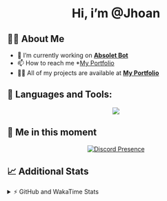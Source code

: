 <h1 align="center">Hi, i’m @Jhoan</h1>

## 🙋‍♂️ About Me

- 🔭 I’m currently working on **[Absolet Bot](https://strider.cloud)**
- 📫 How to reach me *[My Portfolio](https://jhoan.me/contact)
- 👨‍💻 All of my projects are available at **[My Portfolio](https://jhoan.me)**

## 🚀 Languages and Tools:
<p align="center">
  <a href="https://skillicons.dev">
    <img src="https://skillicons.dev/icons?i=js,ts,html,css,bootstrap,nodejs,express,vscode,neovim,vim,atom,cloudflare,git,github,discord,bots,linux,mongodb,nginx,redis,wordpress,heroku&perline=11" />
  </a>
</p>
  
## 👤 Me in this moment
<p align="center">
    <a href="https://discord.com/users/612460795124776960" target="_blank" rel="nofollow">
        <img src="https://lanyard-profile-readme.vercel.app/api/612460795124776960?idleMessage=Probably%20coding%20Absolet..." alt="Discord Presence" align="center">
    </a>
</p>

## 📈 Additional Stats
<details>
    <summary>⚡ GitHub and WakaTime Stats</summary>
    <br/>

<!--START_SECTION:waka-->
![Code Time](http://img.shields.io/badge/Code%20Time-637%20hrs%205%20mins-blue)

**🐱 My GitHub Data** 

> 📦 180.9 kB Used in GitHub's Storage 
 > 
> 🏆 201 Contributions in the Year 2023
 > 
> 💼 Opted to Hire
 > 
> 📜 4 Public Repositories 
 > 
> 🔑 42 Private Repositories 
 > 
**I'm an Early 🐤** 

```text
🌞 Morning                211 commits         ██░░░░░░░░░░░░░░░░░░░░░░░   07.94 % 
🌆 Daytime                1267 commits        ████████████░░░░░░░░░░░░░   47.70 % 
🌃 Evening                1058 commits        ██████████░░░░░░░░░░░░░░░   39.83 % 
🌙 Night                  120 commits         █░░░░░░░░░░░░░░░░░░░░░░░░   04.52 % 
```
📅 **I'm Most Productive on Saturday** 

```text
Monday                   382 commits         ████░░░░░░░░░░░░░░░░░░░░░   14.38 % 
Tuesday                  436 commits         ████░░░░░░░░░░░░░░░░░░░░░   16.42 % 
Wednesday                391 commits         ████░░░░░░░░░░░░░░░░░░░░░   14.72 % 
Thursday                 260 commits         ██░░░░░░░░░░░░░░░░░░░░░░░   09.79 % 
Friday                   345 commits         ███░░░░░░░░░░░░░░░░░░░░░░   12.99 % 
Saturday                 522 commits         █████░░░░░░░░░░░░░░░░░░░░   19.65 % 
Sunday                   320 commits         ███░░░░░░░░░░░░░░░░░░░░░░   12.05 % 
```


📊 **This Week I Spent My Time On** 

```text
🕑︎ Time Zone: America/Bogota

💬 Programming Languages: 
No Activity Tracked This Week

🔥 Editors: 
No Activity Tracked This Week

🐱‍💻 Projects: 
No Activity Tracked This Week

💻 Operating System: 
No Activity Tracked This Week
```

**I Mostly Code in JavaScript** 

```text
JavaScript               17 repos            ██████████████░░░░░░░░░░░   54.84 % 
TypeScript               7 repos             ██████░░░░░░░░░░░░░░░░░░░   22.58 % 
Java                     3 repos             ██░░░░░░░░░░░░░░░░░░░░░░░   09.68 % 
EJS                      1 repo              █░░░░░░░░░░░░░░░░░░░░░░░░   03.23 % 
SCSS                     1 repo              █░░░░░░░░░░░░░░░░░░░░░░░░   03.23 % 
```




 Last Updated on 12/05/2023 21:09:21 UTC
<!--END_SECTION:waka-->
</details>

